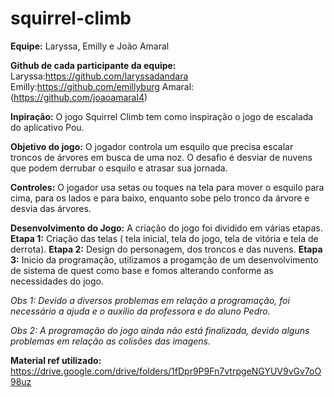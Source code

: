 # squirrel-climb

**Equipe:** Laryssa, Emilly e João Amaral

**Github de cada participante da equipe:**
Laryssa:https://github.com/laryssadandara
Emilly:https://github.com/emillyburg 
Amaral:(https://github.com/joaoamaral4)

**Inpiração:** O jogo Squirrel Climb tem como inspiração o jogo de escalada do aplicativo Pou.

**Objetivo do jogo:** O jogador controla um esquilo que precisa escalar troncos de árvores em busca de uma noz. O desafio é desviar de nuvens que podem derrubar o esquilo e atrasar sua jornada.

**Controles:** O jogador usa setas ou toques na tela para mover o esquilo para cima, para os lados e para baixo, enquanto sobe pelo tronco da árvore e desvia das árvores.

**Desenvolvimento do Jogo:** A criação do jogo foi dividido em várias etapas. 
**Etapa 1:** Criação das telas ( tela inicial, tela do jogo, tela de vitória e tela de derrota).
**Etapa 2:** Design do personagem, dos troncos e das nuvens. 
**Etapa 3:** Inicio da programação, utilizamos a progamção de um desenvolvimento de sistema de quest como base e fomos alterando conforme as necessidades do jogo.

*Obs 1: Devido a diversos problemas em relação a programação, foi necessário a ajuda e o auxilio da professora e do aluno Pedro.*

*Obs 2: A programação do jogo ainda não está finalizada, devido alguns problemas em relação as colisões das imagens.*  

**Material ref utilizado:** https://drive.google.com/drive/folders/1fDpr9P9Fn7vtrpgeNGYUV9vGv7oO98uz
  

